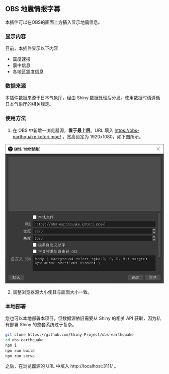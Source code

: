 ## OBS 地震情报字幕

本插件可以在OBS的画面上方插入显示地震信息。

### 显示内容

目前，本插件显示以下内容

* 震度速报
* 震中信息
* 各地区震度信息

### 数据来源

本插件数据来源于日本气象厅，经由 Shiny 数据处理后分发。使用数据时请遵循日本气象厅的相关规定。

### 使用方法

1. 在 OBS 中新增一浏览器源，**置于最上层**。URL 填入 https://obs-earthquake.kotori.moe/ ，宽高设定为 1920x1080，如下图所示。

![OBS 设置示意](./images/obs-settings.png)

2. 调整浏览器源大小使其与画面大小一致。

### 本地部署

您也可以本地部署本项目，但数据源依旧需要从 Shiny 的相关 API 获取，因为私有部署 Shiny 的整套系统过于复杂。

```bash
git clone https://github.com/Shiny-Project/obs-earthquake
cd obs-earthquake
npm i
npm run build
npm run serve
```

之后，在浏览器源的 URL 中填入 http://localhost:3111/ 。